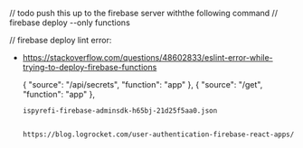 // todo push this up to the firebase server withthe following command
  // firebase deploy --only functions

// firebase deploy lint error:
* https://stackoverflow.com/questions/48602833/eslint-error-while-trying-to-deploy-firebase-functions



  {
        "source": "/api/secrets",
        "function": "app"
      },
      {
        "source": "/get",
        "function": "app"
      },

      ispyrefi-firebase-adminsdk-h65bj-21d25f5aa0.json


      https://blog.logrocket.com/user-authentication-firebase-react-apps/